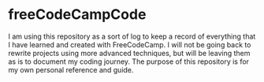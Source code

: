 # freeCodeCampCode
I am using this repository as a sort of log to keep a record of everything that I have learned and created with FreeCodeCamp. I will not be going back to rewrite projects using more advanced techniques, but will be leaving them as is to document my coding journey. The purpose of this repository is for my own personal reference and guide. 
